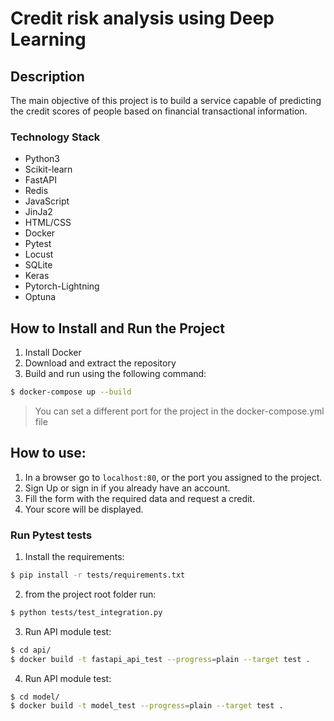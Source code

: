 
# Credit risk analysis using Deep Learning

## Description
The main objective of this project is  to build a service capable of predicting the credit scores of people based on financial transactional information. 

### Technology Stack
- Python3
- Scikit-learn
- FastAPI
- Redis
- JavaScript
- JinJa2
- HTML/CSS
- Docker
- Pytest
- Locust
- SQLite
- Keras
- Pytorch-Lightning
- Optuna

## How to Install and Run the Project
1. Install Docker
2. Download and extract the repository
3. Build and run using the following command:
```bash
$ docker-compose up --build
```
> You can set a different port for the project in the docker-compose.yml file

## How to use:
1. In a browser go to `localhost:80`, or the port you assigned to the project.
2. Sign Up or sign in if you already have an account.
3. Fill the form with the required data and request a credit.
4. Your score will be displayed.


### Run Pytest tests
1. Install the requirements:
```bash
$ pip install -r tests/requirements.txt
```
2. from the project root folder run:
```bash
$ python tests/test_integration.py
```
3. Run API module test:
```bash
$ cd api/
$ docker build -t fastapi_api_test --progress=plain --target test .
```
4. Run API module test:
```bash
$ cd model/
$ docker build -t model_test --progress=plain --target test .
```